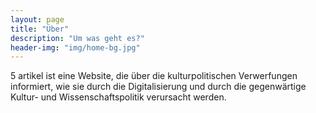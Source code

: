 ```yaml
---
layout: page
title: "Über"
description: "Um was geht es?"
header-img: "img/home-bg.jpg"
---
```


5 artikel ist eine Website, die über die kulturpolitischen
Verwerfungen informiert, wie sie durch die Digitalisierung und
durch die gegenwärtige Kultur- und Wissenschaftspolitik
verursacht werden. 
	
